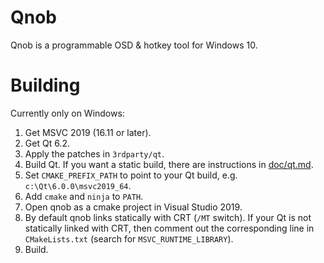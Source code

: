Qnob
====
Qnob is a programmable OSD & hotkey tool for Windows 10.


Building
========

Currently only on Windows:
1. Get MSVC 2019 (16.11 or later).
2. Get Qt 6.2.
3. Apply the patches in `3rdparty/qt`.
4. Build Qt. If you want a static build, there are instructions in [doc/qt.md](doc/qt.md).
5. Set `CMAKE_PREFIX_PATH` to point to your Qt build, e.g. `c:\Qt\6.0.0\msvc2019_64`.
6. Add `cmake` and `ninja` to `PATH`.
7. Open qnob as a cmake project in Visual Studio 2019.
8. By default qnob links statically with CRT (`/MT` switch). If your Qt is not statically linked with CRT, then comment out the corresponding line in `CMakeLists.txt` (search for `MSVC_RUNTIME_LIBRARY`).
9. Build.

